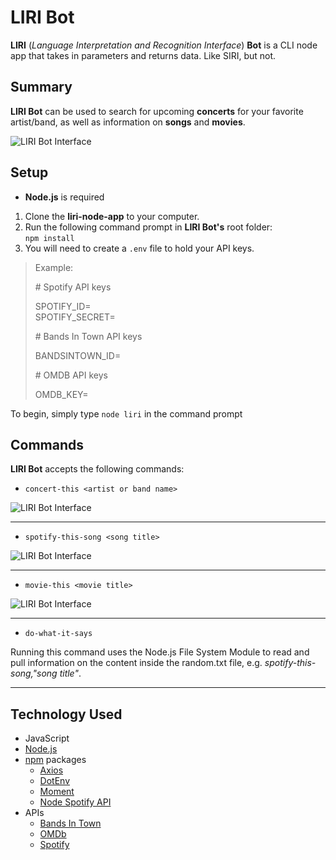 # LIRI Bot

 **LIRI** (*Language Interpretation and Recognition Interface*) **Bot** is a CLI node app that takes in parameters and returns data. Like SIRI, but not.

## Summary

**LIRI Bot** can be used to search for upcoming **concerts** for your favorite artist/band, as well as information on **songs** and **movies**.

![LIRI Bot Interface](https://shiannejt.github.io/liri-node-app/images/01.PNG)

## Setup

- **Node.js** is required

1. Clone the **liri-node-app** to your computer.
2. Run the following command prompt in **LIRI Bot's** root folder:  
``` npm install ```
3. You will need to create a ``` .env ``` file to hold your API keys.

> Example:
>
> \# Spotify API keys  
>
> SPOTIFY_ID=  
> SPOTIFY_SECRET=
>
> \# Bands In Town API keys
>
> BANDSINTOWN_ID=
>
> \# OMDB API keys
>
> OMDB_KEY=

To begin, simply type ``` node liri ``` in the command prompt

## Commands

**LIRI Bot** accepts the following commands:

- ``` concert-this <artist or band name> ```

![LIRI Bot Interface](https://shiannejt.github.io/liri-node-app/images/02.PNG)
***

- ``` spotify-this-song <song title> ```

![LIRI Bot Interface](https://shiannejt.github.io/liri-node-app/images/03.PNG)
***

- ``` movie-this <movie title> ```

![LIRI Bot Interface](https://shiannejt.github.io/liri-node-app/images/04.PNG)
***

- ``` do-what-it-says ```  

Running this command uses the Node.js File System Module to read and pull information on the content inside the random.txt file, e.g. *spotify-this-song,"song title"*.
***

## Technology Used

- JavaScript
- [Node.js](https://nodejs.org/en/)
- [npm](https://www.npmjs.com) packages
  - [Axios](https://www.npmjs.com/package/axios)
  - [DotEnv](https://www.npmjs.com/package/dotenv)
  - [Moment](https://www.npmjs.com/package/moment)
  - [Node Spotify API](https://www.npmjs.com/package/node-spotify-api)
- APIs
  - [Bands In Town](https://www.artists.bandsintown.com)
  - [OMDb](http://www.omdbapi.com)
  - [Spotify](https://developer.spotify.com/dashboard)
